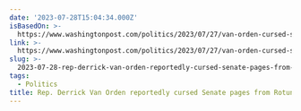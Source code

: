 ```yaml
---
date: '2023-07-28T15:04:34.000Z'
isBasedOn: >-
  https://www.washingtonpost.com/politics/2023/07/27/van-orden-cursed-senate-pages/
link: >-
  https://www.washingtonpost.com/politics/2023/07/27/van-orden-cursed-senate-pages/
slug: >-
  2023-07-28-rep-derrick-van-orden-reportedly-cursed-senate-pages-from-rotunda-the-wa
tags:
  - Politics
title: Rep. Derrick Van Orden reportedly cursed Senate pages from Rotunda - The Wa
---
```


